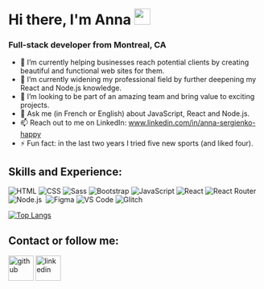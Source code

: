 <h1>Hi there, I'm Anna</a> 
<img src="https://github.com/blackcater/blackcater/raw/main/images/Hi.gif" height="32"/></h1>
<h3>Full-stack developer from Montreal, CA</h3>

- 🔭 I’m currently helping businesses reach potential clients by creating beautiful and functional web sites for them.
- 🌱 I’m currently widening my professional field by further deepening my React and Node.js knowledge.
- 👯 I’m looking to be part of an amazing team and bring value to exciting projects.
- 💬 Ask me (in French or English) about JavaScript, React and Node.js.
- 📫 Reach out to me on LinkedIn: www.linkedin.com/in/anna-sergienko-happy
- ⚡ Fun fact: in the last two years I tried five new sports (and liked four).

## Skills and Experience:
<p>
  <img alt="HTML" src="https://img.shields.io/badge/HTML-E34F26?logo=html5&logoColor=white&style=flat" />
  <img alt="CSS" src="https://img.shields.io/badge/CSS-1572B6?logo=css3&logoColor=white&style=flat" />
  <img alt="Sass" src="https://img.shields.io/badge/Sass-CC6699?logo=sass&logoColor=white&style=flat" />
  <img alt="Bootstrap" src="https://img.shields.io/badge/Bootstrap-7952B3?logo=bootstrap&logoColor=white&style=flat" />
  <img alt="JavaScript" src="https://img.shields.io/badge/JavaScript-F7DF1E?logo=javascript&logoColor=white&style=flat" />
  <img alt="React" src="https://img.shields.io/badge/React-61DAFB?logo=react&logoColor=white&style=flat" />
  <img alt="React Router" src="https://img.shields.io/badge/ReactRouter-f10c64?logo=react-router&logoColor=white&style=flat"/> 
  <img alt="Node.js" src="https://img.shields.io/badge/Node.js-mediumseagreen?logo=node.js&logoColor=white&style=flat"/>
  <img alt="" src="https://img.shields.io/badge/-MongoDB-green" />
  <img alt="Figma" src="https://img.shields.io/badge/Figma-coral?style=flat&logo=figma&logoColor=white"/>
  <img alt="VS Code" src="https://img.shields.io/badge/VSCode-cornflowerblue?style=flat&logo=visual-studio-code&logoColor=white"/>
  <img alt="Glitch" src="https://img.shields.io/badge/Glitch-f14deb?style=flat&logo=glitch&logoColor=white"/> 
  <img alt="" src="https://img.shields.io/badge/-GSAP-green" />
  
  
  [![Top Langs](https://github-readme-stats.vercel.app/api/top-langs/?username=sergienkoanna777)](https://github.com/anuraghazra/github-readme-stats)

## Contact or follow me:

[<img src='https://cdn.jsdelivr.net/npm/simple-icons@3.0.1/icons/github.svg' alt='github' height='50'>](https://github.com/sergienkoanna777) 
[<img src='https://cdn.jsdelivr.net/npm/simple-icons@3.0.1/icons/linkedin.svg' alt='linkedin' height='50'>](https://www.linkedin.com/in/anna-sergienko-happy/)  


